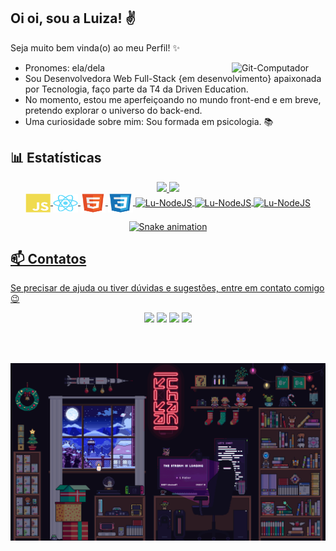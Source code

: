 ## Oi oi, sou a Luiza! ✌️
Seja muito bem vinda(o) ao meu Perfil! ✨

<div>
  <img align="right" alt="Git-Computador" width="150px" src="https://i.ibb.co/5RH1F93/Webp-net-gifmaker.gif"/>
</div>

- Pronomes: ela/dela
- Sou Desenvolvedora Web Full-Stack {em desenvolvimento} apaixonada por Tecnologia, faço parte da T4 da Driven Education.
- No momento, estou me aperfeiçoando no mundo front-end e em breve, pretendo explorar o universo do back-end.
- Uma curiosidade sobre mim: Sou formada em psicologia. 📚

## 📊 Estatísticas
<div align="center">
  <a href="https://github.com/lusntgo">
  <img height="150em" src="https://github-readme-stats.vercel.app/api?username=lusntgo&show_icons=true&theme=jolly&include_all_commits=true&count_private=true"/>
  <img height="150em" src="https://github-readme-stats.vercel.app/api/top-langs/?username=lusntgo&layout=compact&langs_count=16&theme=jolly"/> <br>
  <img align="center" alt="Lu-Js" height="30" width="40" src="https://raw.githubusercontent.com/devicons/devicon/master/icons/javascript/javascript-plain.svg">
  <img align="center" alt="Lu-React" height="30" width="40" src="https://raw.githubusercontent.com/devicons/devicon/master/icons/react/react-original.svg">
  <img align="center" alt="Lu-HTML" height="30" width="40" src="https://raw.githubusercontent.com/devicons/devicon/master/icons/html5/html5-original.svg">
  <img align="center" alt="Lu-CSS" height="30" width="40" src="https://raw.githubusercontent.com/devicons/devicon/master/icons/css3/css3-original.svg">
  <img align="center" alt="Lu-NodeJS" height="70" width="90" src="https://cdn.jsdelivr.net/gh/devicons/devicon/icons/nodejs/nodejs-original-wordmark.svg" />
  <img align="center" alt="Lu-NodeJS" height="50" width="50" src="https://cdn.jsdelivr.net/gh/devicons/devicon/icons/express/express-original-wordmark.svg" />
    <img align="center" alt="Lu-NodeJS" height="40" width="50" src="https://cdn.jsdelivr.net/gh/devicons/devicon/icons/mongodb/mongodb-original-wordmark.svg" />
 


![Snake animation](https://github.com/LuSntgo/LuSntgo/blob/output/github-contribution-grid-snake.svg)
</div>
  
  ## 📫 Contatos

 Se precisar de ajuda ou tiver dúvidas e sugestões, entre em contato comigo 😉 
  
<div align="center"> 
 <a href="https://instagram.com/lustrica" target="_blank"><img src="https://img.shields.io/badge/-Instagram-%23E4405F?style=for-the-badge&logo=instagram&logoColor=white" target="_blank"></a>
 	<a href="https://www.twitch.tv/lustrica" target="_blank"><img src="https://img.shields.io/badge/Twitch-9146FF?style=for-the-badge&logo=twitch&logoColor=white" target="_blank"></a>
   <a href = "mailto:lu.sntgo@gmail.com"><img src="https://img.shields.io/badge/-Gmail-%23333?style=for-the-badge&logo=gmail&logoColor=white" target="_blank"></a>
  <a href="https://www.linkedin.com/in/lusntg/" target="_blank"><img src="https://img.shields.io/badge/-LinkedIn-%230077B5?style=for-the-badge&logo=linkedin&logoColor=white" target="_blank"></a> 

<br><br>
 <div>
  <img align="center" alt="Pixel-Art" width="1000px" src="https://github.com/LuSntgo/LuSntgo/blob/main/kikachan87.gif"/>
</div>
